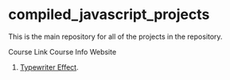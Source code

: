 # compiled_javascript_projects

This is the main repository for all of the projects in the repository.

Course Link
Course Info Website

1.  [Typewriter Effect](https://jey-typewriter-effect.netlify.app/).
